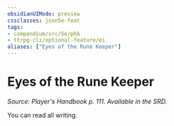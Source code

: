 ```yaml
---
obsidianUIMode: preview
cssclasses: json5e-feat
tags:
- compendium/src/5e/phb
- ttrpg-cli/optional-feature/ei
aliases: ["Eyes of the Rune Keeper"]
---
```

# Eyes of the Rune Keeper
*Source: Player's Handbook p. 111. Available in the SRD.*  

You can read all writing.